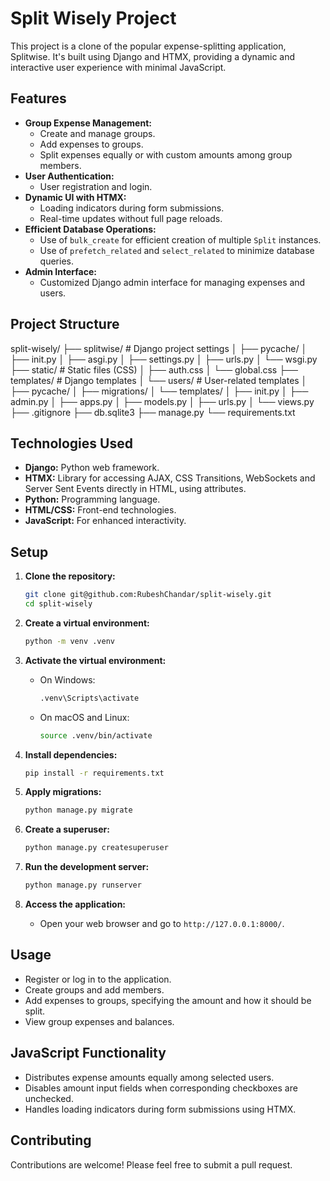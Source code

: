# Split Wisely Project

This project is a clone of the popular expense-splitting application, Splitwise. It's built using Django and HTMX, providing a dynamic and interactive user experience with minimal JavaScript.

## Features

* **Group Expense Management:**
    * Create and manage groups.
    * Add expenses to groups.
    * Split expenses equally or with custom amounts among group members.
* **User Authentication:**
    * User registration and login.
* **Dynamic UI with HTMX:**
    * Loading indicators during form submissions.
    * Real-time updates without full page reloads.
* **Efficient Database Operations:**
    * Use of `bulk_create` for efficient creation of multiple `Split` instances.
    * Use of `prefetch_related` and `select_related` to minimize database queries.
* **Admin Interface:**
    * Customized Django admin interface for managing expenses and users.

## Project Structure

split-wisely/
├── splitwise/           # Django project settings
│   ├── pycache/
│   ├── init.py
│   ├── asgi.py
│   ├── settings.py
│   ├── urls.py
│   └── wsgi.py
├── static/              # Static files (CSS)
│   ├── auth.css
│   └── global.css
├── templates/           # Django templates
│   └── users/           # User-related templates
│       ├── pycache/
│       ├── migrations/
│       └── templates/
│           ├── init.py
│           ├── admin.py
│           ├── apps.py
│           ├── models.py
│           ├── urls.py
│           └── views.py
├── .gitignore
├── db.sqlite3
├── manage.py
└── requirements.txt


## Technologies Used

* **Django:** Python web framework.
* **HTMX:** Library for accessing AJAX, CSS Transitions, WebSockets and Server Sent Events directly in HTML, using attributes.
* **Python:** Programming language.
* **HTML/CSS:** Front-end technologies.
* **JavaScript:** For enhanced interactivity.

## Setup

1.  **Clone the repository:**

    ```bash
    git clone git@github.com:RubeshChandar/split-wisely.git
    cd split-wisely
    ```

2.  **Create a virtual environment:**

    ```bash
    python -m venv .venv
    ```

3.  **Activate the virtual environment:**

    * On Windows:

        ```bash
        .venv\Scripts\activate
        ```

    * On macOS and Linux:

        ```bash
        source .venv/bin/activate
        ```

4.  **Install dependencies:**

    ```bash
    pip install -r requirements.txt
    ```

5.  **Apply migrations:**

    ```bash
    python manage.py migrate
    ```

6.  **Create a superuser:**

    ```bash
    python manage.py createsuperuser
    ```

7.  **Run the development server:**

    ```bash
    python manage.py runserver
    ```

8.  **Access the application:**

    * Open your web browser and go to `http://127.0.0.1:8000/`.

## Usage

* Register or log in to the application.
* Create groups and add members.
* Add expenses to groups, specifying the amount and how it should be split.
* View group expenses and balances.

## JavaScript Functionality

* Distributes expense amounts equally among selected users.
* Disables amount input fields when corresponding checkboxes are unchecked.
* Handles loading indicators during form submissions using HTMX.

## Contributing

Contributions are welcome! Please feel free to submit a pull request.

